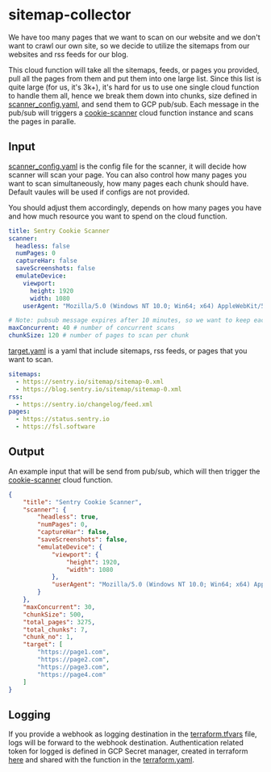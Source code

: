# sitemap-collector
We have too many pages that we want to scan on our website and we don't want to crawl our own site, so we decide to utilize the sitemaps from our websites and rss feeds for our blog.

This cloud function will take all the sitemaps, feeds, or pages you provided, pull all the pages from them and put them into one large list. Since this list is quite large (for us, it's 3k+), it's hard for us to use one single cloud function to handle them all, hence we break them down into chunks, size defined in [scanner_config.yaml](./scanner_config.yaml), and send them to GCP pub/sub. Each message in the pub/sub will triggers a [cookie-scanner](../cookie-scanner/) cloud function instance and scans the pages in paralle.


## Input
[scanner_config.yaml](./scanner_config.yaml) is the config file for the scanner, it will decide how scanner will scan your page. You can also control how many pages you want to scan simultaneously, how many pages each chunk should have. Default vaules will be used if configs are not provided.

You should adjust them accordingly, depends on how many pages you have and how much resource you want to spend on the cloud function.
```yaml
title: Sentry Cookie Scanner
scanner:
  headless: false
  numPages: 0
  captureHar: false
  saveScreenshots: false
  emulateDevice:
    viewport:
      height: 1920
      width: 1080
    userAgent: "Mozilla/5.0 (Windows NT 10.0; Win64; x64) AppleWebKit/537.36 (KHTML, like Gecko) Chrome/132.0.0.0 Safari/537.3"

# Note: pubsub message expires after 10 minutes, so we want to keep each chunk under 10 minutes
maxConcurrent: 40 # number of concurrent scans
chunkSize: 120 # number of pages to scan per chunk
```

[target.yaml](./target.yaml) is a yaml that include sitemaps, rss feeds, or pages that you want to scan. 

```yaml
sitemaps:
  - https://sentry.io/sitemap/sitemap-0.xml
  - https://blog.sentry.io/sitemap/sitemap-0.xml
rss:
  - https://sentry.io/changelog/feed.xml
pages:
  - https://status.sentry.io
  - https://fsl.software
```

## Output
An example input that will be send from pub/sub, which will then trigger the [cookie-scanner](../cookie-scanner/) cloud function.

```json
{
    "title": "Sentry Cookie Scanner",
    "scanner": {
        "headless": true,
        "numPages": 0,
        "captureHar": false,
        "saveScreenshots": false,
        "emulateDevice": {
            "viewport": {
                "height": 1920,
                "width": 1080
            },
            "userAgent": "Mozilla/5.0 (Windows NT 10.0; Win64; x64) AppleWebKit/537.36 (KHTML, like Gecko) Chrome/132.0.0.0 Safari/537.3"
        }
    },
    "maxConcurrent": 30,
    "chunkSize": 500,
    "total_pages": 3275,
    "total_chunks": 7,
    "chunk_no": 1,
    "target": [
        "https://page1.com",
        "https://page2.com",
        "https://page3.com",
        "https://page4.com"
    ]
}
```

## Logging
If you provide a webhook as logging destination in the [terraform.tfvars](../../terraform.tfvars) file, logs will be forward to the webhook destination. 
Authentication related token for logged is defined in GCP Secret manager, created in terraform [here](../../infrastructure/secrets.tf) and shared with the function in the [terraform.yaml](./terraform.yaml).